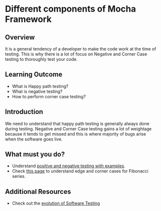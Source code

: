 # Different components of Mocha Framework

## Overview

It is a general tendency of a developer to make the code work at the time of testing. This is why there is a lot of focus on Negative and Corner Case testing to thoroughly test your code.

## Learning Outcome

- What is Happy path testing?
- What is negative testing?
- How to perform corner case testing?

## Introduction 

We need to understand that happy path testing is generally always done during testing. Negative and Corner Case testing gains a lot of weightage because it tends to get missed and this is where majority of bugs arise when the software goes live.                                                                                                     


## What must you do?
- Understand [positive and negative testing with examples](https://www.guru99.com/positive-and-negative-testing.html).
- Check [this page](https://people.bath.ac.uk/rjg20/training/intro-testing/07-edges/) to understand edge and corner cases for Fibonacci series.

## Additional Resources
- Check out the [evolution of Software Testing](http://www.testingreferences.com/testinghistory.php)

